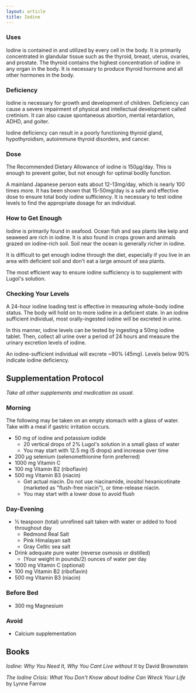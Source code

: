 ```yaml
---
layout: article
title: Iodine
---
```


### Uses

Iodine is contained in and utilized by every cell in the body. It is primarily concentrated in glandular tissue such as the thyroid, breast, uterus, ovaries, and prostate. The thyroid contains the highest concentration of iodine in any organ in the body. It is necessary to produce thyroid hormone and all other hormones in the body.


### Deficiency

Iodine is necessary for growth and development of children. Deficiency can cause a severe impairment of physical and intellectual development called cretinism. It can also cause spontaneous abortion, mental retardation, ADHD, and goiter.

Iodine deficiency can result in a poorly functioning thyroid gland, hypothyroidism, autoimmune thyroid disorders, and cancer.


### Dose

The Recommended Dietary Allowance of iodine is 150μg/day. This is enough to prevent goiter, but not enough for optimal bodily function.

A mainland Japanese person eats about 12-13mg/day, which is nearly 100 times more. It has been shown that 15-50mg/day is a safe and effective dose to ensure total body iodine sufficiency. It is necessary to test iodine levels to find the appropriate dosage for an individual.

### How to Get Enough

Iodine is primarily found in seafood. Ocean fish and sea plants like kelp and seaweed are rich in iodine. It is also found in crops grown and animals grazed on iodine-rich soil. Soil near the ocean is generally richer in iodine.

It is difficult to get enough iodine through the diet, especially if you live in an area with deficient soil and don't eat a large amount of sea plants.

The most efficient way to ensure iodine sufficiency is to supplement with Lugol's solution.

### Checking Your Levels

A 24-hour iodine loading test is effective in measuring whole-body iodine status. The body will hold on to more iodine in a deficient state. In an iodine sufficient individual, most orally-ingested iodine will be excreted in urine.

In this manner, iodine levels can be tested by ingesting a 50mg iodine tablet. Then, collect all urine over a period of 24 hours and measure the urinary excretion levels of iodine.

An iodine-sufficient individual will excrete ~90% (45mg). Levels below 90% indicate iodine deficiency.

## Supplementation Protocol

*Take all other supplements and medication as usual.*

### Morning

The following may be taken on an empty stomach with a glass of water. Take with a meal if gastric irritation occurs.

* 50 mg of iodine and potassium iodide
  * 20 vertical drops of 2% Lugol's solution in a small glass of water
  * You may start with 12.5 mg (5 drops) and increase over time
* 200 μg selenium (selenomethionine form preferred)
* 1000 mg Vitamin C
* 100 mg Vitamin B2 (riboflavin)
* 500 mg Vitamin B3 (niacin)
  * Get actual niacin. Do not use niacinamide, inositol hexanicotinate (marketed as "flush-free niacin"), or time-release niacin.
  * You may start with a lower dose to avoid flush

### Day-Evening

* ½ teaspoon (total) unrefined salt taken with water or added to food throughout day
  * Redmond Real Salt
  * Pink Himalayan salt
  * Gray Celtic sea salt
* Drink adequate pure water (reverse osmosis or distilled)
  * (Your weight in pounds/2) ounces of water per day
* 1000 mg Vitamin C (optional)
* 100 mg Vitamin B2 (riboflavin)
* 500 mg Vitamin B3 (niacin)

### Before Bed

* 300 mg Magnesium

### Avoid

* Calcium supplementation

## Books

*Iodine: Why You Need It, Why You Cant Live without It* by David Brownstein

*The Iodine Crisis: What You Don't Know about Iodine Can Wreck Your Life* by Lynne Farrow